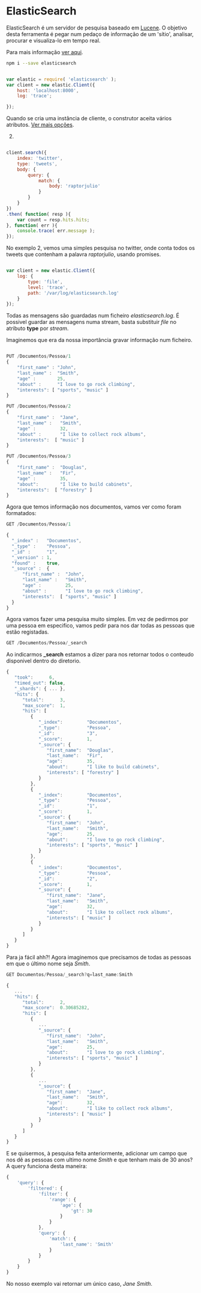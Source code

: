 # ElasticSearch

ElasticSearch é um servidor de pesquisa baseado em [Lucene](http://lucene.apache.org/).
O objetivo desta ferramenta é pegar num pedaço de informação de um 'sítio',
analisar, procurar e visualiza-lo em tempo real.

Para mais informação [ver aqui](https://www.elastic.co/guide/index.html).
```bash
npm i --save elasticsearch

```

```js

var elastic = require( 'elasticsearch' );
var client = new elastic.Client({
    host: 'localhost:8000',
    log: 'trace';

});

```
Quando se cria uma instância de cliente, o construtor aceita vários atributos. [Ver mais opções](https://www.elastic.co/guide/en/elasticsearch/client/javascript-api/current/configuration.html).


2.
```js

client.search({
    index: 'twitter',
    type: 'tweets',
    body: {
        query: {
            match: {
                body: 'raptorjulio'
            }
        }
    }
})
.then( function( resp ){
    var count = resp.hits.hits;
}, function( err ){
    console.trace( err.message );
});

```

No exemplo 2, vemos uma simples pesquisa no twitter, onde conta todos os tweets
que contenham a palavra *raptorjulio*, usando promises.


```js

var client = new elastic.Client({
    log: {
        type: 'file',
        level: 'trace',
        path: '/var/log/elasticsearch.log'
    }
});
```

Todas as mensagens são guardadas num ficheiro *elasticsearch.log*. É possivel
guardar as mensagens numa stream, basta substituir *file* no atributo **type** por
 *stream*.

Imaginemos que era da nossa importância gravar informação num ficheiro.

```js

PUT /Documentos/Pessoa/1
{
    "first_name" : "John",
    "last_name" :  "Smith",
    "age" :        25,
    "about" :      "I love to go rock climbing",
    "interests": [ "sports", "music" ]
}

PUT /Documentos/Pessoa/2
{
    "first_name" :  "Jane",
    "last_name" :   "Smith",
    "age" :         32,
    "about" :       "I like to collect rock albums",
    "interests":  [ "music" ]
}

PUT /Documentos/Pessoa/3
{
    "first_name" :  "Douglas",
    "last_name" :   "Fir",
    "age" :         35,
    "about":        "I like to build cabinets",
    "interests":  [ "forestry" ]
}


```

Agora que temos informação nos documentos, vamos ver como foram formatados:
```js
GET /Documentos/Pessoa/1
```
```js
{
  "_index" :   "Documentos",
  "_type" :    "Pessoa",
  "_id" :      "1",
  "_version" : 1,
  "found" :    true,
  "_source" :  {
      "first_name" :  "John",
      "last_name" :   "Smith",
      "age" :         25,
      "about" :       "I love to go rock climbing",
      "interests":  [ "sports", "music" ]
  }
}

```


Agora vamos fazer uma pesquisa muito simples. Em vez de pedirmos por uma pessoa
em especifico, vamos pedir para nos dar todas as pessoas que estão registadas.

```js
GET /Documentos/Pessoa/_search
```
Ao indicarmos **_search** estamos a dizer para nos retornar todos o conteudo
disponivel dentro do diretorio.

```js
{
   "took":      6,
   "timed_out": false,
   "_shards": { ... },
   "hits": {
      "total":      3,
      "max_score":  1,
      "hits": [
         {
            "_index":         "Documentos",
            "_type":          "Pessoa",
            "_id":            "3",
            "_score":         1,
            "_source": {
               "first_name":  "Douglas",
               "last_name":   "Fir",
               "age":         35,
               "about":       "I like to build cabinets",
               "interests": [ "forestry" ]
            }
         },
         {
            "_index":         "Documentos",
            "_type":          "Pessoa",
            "_id":            "1",
            "_score":         1,
            "_source": {
               "first_name":  "John",
               "last_name":   "Smith",
               "age":         25,
               "about":       "I love to go rock climbing",
               "interests": [ "sports", "music" ]
            }
         },
         {
            "_index":         "Documentos",
            "_type":          "Pessoa",
            "_id":            "2",
            "_score":         1,
            "_source": {
               "first_name":  "Jane",
               "last_name":   "Smith",
               "age":         32,
               "about":       "I like to collect rock albums",
               "interests": [ "music" ]
            }
         }
      ]
   }
}
```

Para ja fácil ahh?! Agora imaginemos que precisamos de todas as pessoas em que o
último nome seja *Smith*.

```js
GET Documentos/Pessoa/_search?q=last_name:Smith
```

```js
{
   ...
   "hits": {
      "total":      2,
      "max_score":  0.30685282,
      "hits": [
         {
            ...
            "_source": {
               "first_name":  "John",
               "last_name":   "Smith",
               "age":         25,
               "about":       "I love to go rock climbing",
               "interests": [ "sports", "music" ]
            }
         },
         {
            ...
            "_source": {
               "first_name":  "Jane",
               "last_name":   "Smith",
               "age":         32,
               "about":       "I like to collect rock albums",
               "interests": [ "music" ]
            }
         }
      ]
   }
}
```
E se quisermos, à pesquisa feita anteriormente, adicionar um campo que
nos dê as pessoas com ultimo nome *Smith* e que tenham mais de 30 anos?
A query funciona desta maneira:

```js
{
    'query': {
        'filtered': {
            'filter': {
                'range': {
                    'age': {
                        'gt': 30
                    }
                }
            },
            'query': {
                'match': {
                    'last_name': 'Smith'
                }
            }
        }
    }
}
```
No nosso exemplo vai retornar um único caso, *Jane Smith*.
